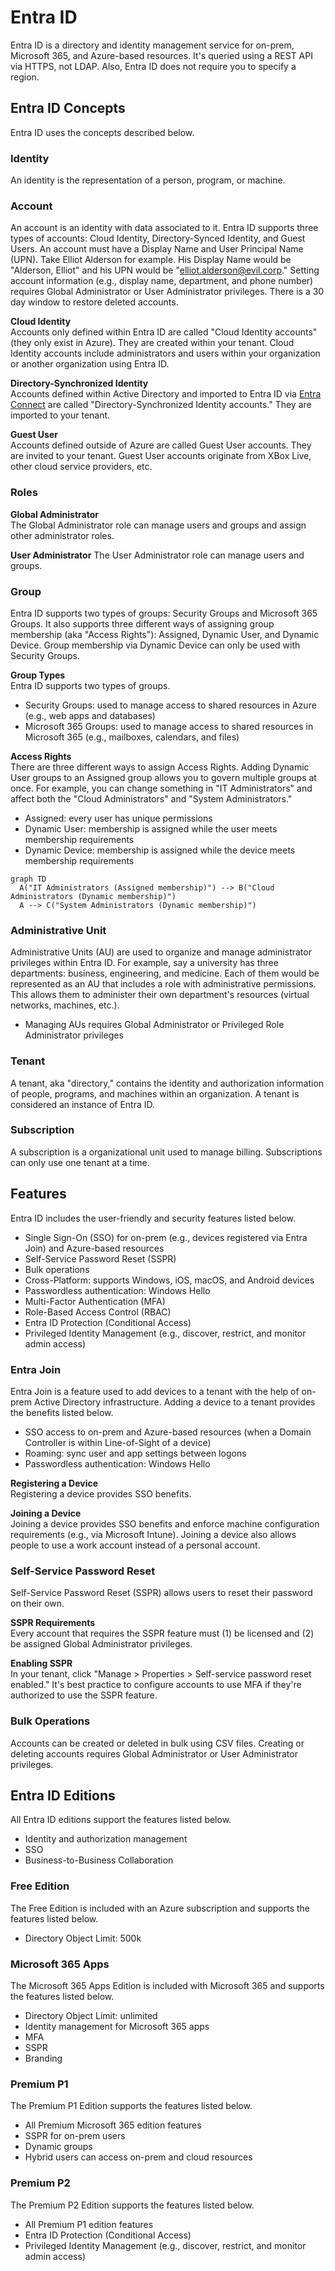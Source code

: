 # Entra ID
Entra ID is a directory and identity management service for on-prem, Microsoft 365, and Azure-based resources. It's queried using a REST API via HTTPS, not LDAP. Also, Entra ID does not require you to specify a region.

## Entra ID Concepts
Entra ID uses the concepts described below. 

### Identity  
An identity is the representation of a person, program, or machine.

### Account  
An account is an identity with data associated to it. Entra ID supports three types of accounts: Cloud Identity, Directory-Synced Identity, and Guest Users. An account must have a Display Name and User Principal Name (UPN). Take Elliot Alderson for example. His Display Name would be "Alderson, Elliot" and his UPN would be "elliot.alderson@evil.corp." Setting account information (e.g., display name, department, and phone number) requires Global Administrator or User Administrator privileges. There is a 30 day window to restore deleted accounts. 

**Cloud Identity**  
Accounts only defined within Entra ID are called "Cloud Identity accounts" (they only exist in Azure). They are created within your tenant. Cloud Identity accounts include administrators and users within your organization or another organization using Entra ID. 

**Directory-Synchronized Identity**  
Accounts defined within Active Directory and imported to Entra ID via [Entra Connect](/cloud/azure/services/security/directory/entra-id/entra-connect/README.md) are called "Directory-Synchronized Identity accounts." They are imported to your tenant. 

**Guest User**  
Accounts defined outside of Azure are called Guest User accounts. They are invited to your tenant. Guest User accounts originate from XBox Live, other cloud service providers, etc. 

### Roles
**Global Administrator**  
The Global Administrator role can manage users and groups and assign other administrator roles. 

**User Administrator**
The User Administrator role can manage users and groups.

### Group
Entra ID supports two types of groups: Security Groups and Microsoft 365 Groups. It also supports three different ways of assigning group membership (aka "Access Rights"): Assigned, Dynamic User, and Dynamic Device. Group membership via Dynamic Device can only be used with Security Groups. 

**Group Types**  
Entra ID supports two types of groups. 
* Security Groups: used to manage access to shared resources in Azure (e.g., web apps and databases) 
* Microsoft 365 Groups: used to manage access to shared resources in Microsoft 365 (e.g., mailboxes, calendars, and files)

**Access Rights**  
There are three different ways to assign Access Rights. Adding Dynamic User groups to an Assigned group allows you to govern multiple groups at once. For example, you can change something in "IT Administrators" and affect both the "Cloud Administrators" and "System Administrators."
* Assigned: every user has unique permissions
* Dynamic User: membership is assigned while the user meets membership requirements
* Dynamic Device: membership is assigned while the device meets membership requirements

```mermaid
graph TD
  A("IT Administrators (Assigned membership)") --> B("Cloud Administrators (Dynamic membership)")
  A --> C("System Administrators (Dynamic membership)")
```

### Administrative Unit
Administrative Units (AU) are used to organize and manage administrator privileges within Entra ID. For example, say a university has three departments: business, engineering, and medicine. Each of them would be represented as an AU that includes a role with administrative permissions. This allows them to administer their own department's resources (virtual networks, machines, etc.). 
* Managing AUs requires Global Administrator or Privileged Role Administrator privileges

### Tenant  
A tenant, aka "directory," contains the identity and authorization information of people, programs, and machines within an organization. A tenant is considered an instance of Entra ID.

### Subscription  
A subscription is a organizational unit used to manage billing. Subscriptions can only use one tenant at a time. 

## Features
Entra ID includes the user-friendly and security features listed below. 
* Single Sign-On (SSO) for on-prem (e.g., devices registered via Entra Join) and Azure-based resources
* Self-Service Password Reset (SSPR) 
* Bulk operations
* Cross-Platform: supports Windows, iOS, macOS, and Android devices
* Passwordless authentication: Windows Hello
* Multi-Factor Authentication (MFA) 
* Role-Based Access Control (RBAC)
* Entra ID Protection (Conditional Access)
* Privileged Identity Management (e.g., discover, restrict, and monitor admin access)

### Entra Join
Entra Join is a feature used to add devices to a tenant with the help of on-prem Active Directory infrastructure. Adding a device to a tenant provides the benefits listed below. 
* SSO access to on-prem and Azure-based resources (when a Domain Controller is within Line-of-Sight of a device)
* Roaming: sync user and app settings between logons
* Passwordless authentication: Windows Hello

**Registering a Device**  
Registering a device provides SSO benefits. 

**Joining a Device**  
Joining a device provides SSO benefits and enforce machine configuration requirements (e.g., via Microsoft Intune). Joining a device also allows people to use a work account instead of a personal account. 

### Self-Service Password Reset
Self-Service Password Reset (SSPR) allows users to reset their password on their own. 

**SSPR Requirements**  
Every account that requires the SSPR feature must (1) be licensed and (2) be assigned Global Administrator privileges. 

**Enabling SSPR**  
In your tenant, click "Manage > Properties > Self-service password reset enabled." It's best practice to configure accounts to use MFA if they're authorized to use the SSPR feature. 

### Bulk Operations
Accounts can be created or deleted in bulk using CSV files. Creating or deleting accounts requires Global Administrator or User Administrator privileges. 

## Entra ID Editions
All Entra ID editions support the features listed below.
* Identity and authorization management
* SSO
* Business-to-Business Collaboration

### Free Edition
The Free Edition is included with an Azure subscription and supports the features listed below.
* Directory Object Limit: 500k

### Microsoft 365 Apps
The Microsoft 365 Apps Edition is included with Microsoft 365 and supports the features listed below. 
* Directory Object Limit: unlimited
* Identity management for Microsoft 365 apps
* MFA
* SSPR
* Branding

### Premium P1  
The Premium P1 Edition supports the features listed below.
* All Premium Microsoft 365 edition features
* SSPR for on-prem users
* Dynamic groups
* Hybrid users can access on-prem and cloud resources

### Premium P2  
The Premium P2 Edition supports the features listed below.
* All Premium P1 edition features
* Entra ID Protection (Conditional Access)
* Privileged Identity Management (e.g., discover, restrict, and monitor admin access)